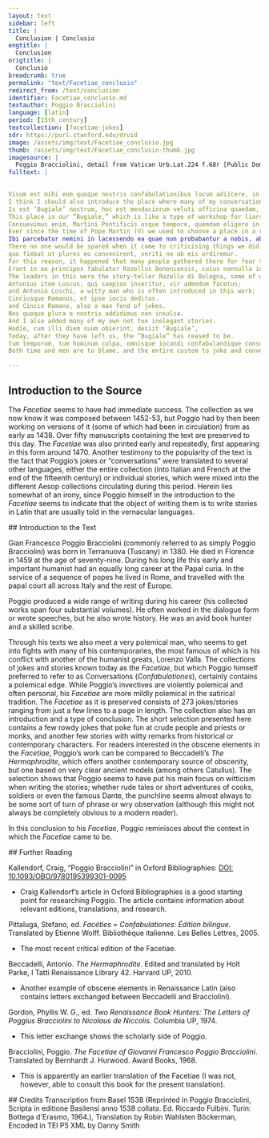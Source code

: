 ```yaml
---
layout: text
sidebar: left
title: |
  Conclusion | Conclusio
engtitle: |
  Conclusion
origtitle: |
  Conclusio
breadcrumb: true
permalink: "text/Facetiae_conclusio"
redirect_from: /text/conclusion
identifier: Facetiae_conclusio.md
textauthor: Poggio Bracciolini
language: [latin]
period: [15th_century]
textcollection: [facetiae-jokes]
sdr: https://purl.stanford.edu/druid 
image: /assets/img/text/Facetiae_conclusio.jpg
thumb: /assets/img/text/Facetiae_conclusio-thumb.jpg
imagesource: |
  Poggio Bracciolini, detail from Vatican Urb.Lat.224 f.68r [Public Domain]
fulltext: |
  

Visum est mihi eum quoque nostris confabulationibus locum adiicere, in quo plures earum, tanquam in scena, recitatae sunt.
I think I should also introduce the place where many of my conversations were recited as though on a scene.
Is est ‘Bugiale’ nostrum, hoc est mendaciorum veluti officina quaedam, olim a secretariis institutum iocandi gratia.
This place is our “Bugiale,” which is like a type of workshop for liars and was once founded by secretaries for the sake of amusement.
Consuevimus enim, Martini Pontificis usque tempore, quemdam eligere in secretiori aula locum, in quo et nova referebantur, et variis de rebus, tum laxandi ut plurimum animi causa, tum serio quandoque, colloquebamur.
Ever since the time of Pope Martin (V) we used to choose a place in a remote chamber where news was reported, but we also used to talk about many different things, often to relax our spirits, but sometimes also serious matters.
Ibi parcebatur nemini in lacessendo ea quae non probabantur a nobis, ab ipso persaepe Pontifice initium reprehensionis sumpto:
There no one would be spared when it came to criticising things we did not approve of, very often the pope himself would take the lead in this reproof.
quo fiebat ut plures eo convenirent, veriti ne ab eis ordiremur.
For this reason, it happened that many people gathered there for fear that we would start with them.
Erant in eo principes fabulator Razellus Bononiensis, cuius nonnulla in confabulationes coniecimus;
The leaders in this were the story-teller Razello di Bologna, some of whose stories I’ve thrown into this collection;
Antonius item Luscus, qui saepius inseritur, vir admodum facetus;
and Antonio Loschi, a witty man who is often introduced in this work;
Cinciusque Romanus, et ipse iocis deditus.
and Cincio Romano, also a man fond of jokes.
Nos quoque plura e nostris addidimus non insulsa.
And I also added many of my own not too inelegant stories.
Hodie, cum illi diem suum obierint, desiit ‘Bugiale’,
Today, after they have left us, the “Bugiale” has ceased to be.
tum temporum, tum hominum culpa, omnisque iocandi confabulandique consuetudo sublata.
Both time and men are to blame, and the entire custom to joke and converse has disappeared.

--- 
```

## Introduction to the Source 
<p>The <em>Facetiae</em> seems to have had immediate success. The collection as we now know it was composed between 1452-53, but Poggio had by then been working on versions of it (some of which had been in circulation) from as early as 1438. Over fifty manuscripts containing the text are preserved to this day. The <em>Facetiae</em> was also printed early and repeatedly, first appearing in this form around 1470. Another testimony to the popularity of the text is the fact that Poggio’s jokes or “conversations” were translated to several other languages, either the entire collection (into Italian and French at the end of the fifteenth century) or individual stories, which were mixed into the different Aesop collections circulating during this period. Herein lies somewhat of an irony, since Poggio himself in the introduction to the <em>Facetiae</em> seems to indicate that the object of writing them is to write stories in Latin that are usually told in the vernacular languages.</p>
## Introduction to the Text 
<p>Gian Francesco Poggio Bracciolini (commonly referred to as simply Poggio Bracciolini) was born in Terranuova (Tuscany) in 1380. He died in Florence in 1459 at the age of seventy-nine. During his long life this early and important humanist had an equally long career at the Papal curia. In the service of a sequence of popes he lived in Rome, and travelled with the papal court all across Italy and the rest of Europe.</p> <p>Poggio produced a wide range of writing during his career (his collected works span four substantial volumes). He often worked in the dialogue form or wrote speeches, but he also wrote history. He was an avid book hunter and a skilled scribe.</p> <p>Through his texts we also meet a very polemical man, who seems to get into fights with many of his contemporaries, the most famous of which is his conflict with another of the humanist greats, Lorenzo Valla. The collections of jokes and stories known today as the <em>Facetiae</em>, but which Poggio himself preferred to refer to as Conversations (<em>Confabulationes</em>), certainly contains a polemical edge. While Poggio’s invectives are violently polemical and often personal, his <em>Facetiae</em> are more mildly polemical in the satirical tradition. The <em>Facetiae</em> as it is preserved consists of 273 jokes/stories ranging from just a few lines to a page in length. The collection also has an introduction and a type of conclusion. The short selection presented here contains a few rowdy jokes that poke fun at crude people and priests or monks, and another few stories with witty remarks from historical or contemporary characters. For readers interested in the obscene elements in the <em>Facetiae</em>, Poggio’s work can be compared to Beccadelli’s <em>The Hermaphrodite</em>, which offers another contemporary source of obscenity, but one based on very clear ancient models (among others Catullus). The selection shows that Poggio seems to have put his main focus on witticism when writing the stories; whether rude tales or short adventures of cooks, soldiers or even the famous Dante, the punchline seems almost always to be some sort of turn of phrase or wry observation (although this might not always be completely obvious to a modern reader).</p> <p>In this conclusion to his <em>Facetiae</em>, Poggio reminisces about the context in which the <em>Facetiae</em> came to be.</p>
## Further Reading 
<p>Kallendorf, Craig, “Poggio Bracciolini” in Oxford Bibliographies: <a href="https://www.oxfordbibliographies.com/view/document/obo-9780195399301/obo-9780195399301-0095.xml">DOI: 10.1093/OBO/9780195399301-0095</a></p> <ul> <li>Craig Kallendorf’s article in Oxford Bibliographies is a good starting point for researching Poggio. The article contains information about relevant editions, translations, and research.</li> </ul> <p>Pittaluga, Stefano, ed. <em>Facéties = Confabulationes: Édition bilingue.</em> Translated by Etienne Wolff. Bibliothèque italienne. Les Belles Lettres, 2005.</p> <ul> <li>The most recent critical edition of the Facetiae.</li> </ul> <p>Beccadelli, Antonio. <em>The Hermaphrodite</em>. Edited and translated by Holt Parke, I Tatti Renaissance Library 42. Harvard UP, 2010.</p> <ul> <li>Another example of obscene elements in Renaissance Latin (also contains letters exchanged between Beccadelli and Bracciolini).</li> </ul> <p>Gordon, Phyllis W. G., ed. <em>Two Renaissance Book Hunters: The Letters of Poggius Bracciolini to Nicolaus de Niccolis</em>. Columbia UP, 1974.</p> <ul> <li>This letter exchange shows the scholarly side of Poggio.</li> </ul> <p>Bracciolini, Poggio. <em>The Facetiae of Giovanni Francesco Poggio Bracciolini</em>. Translated by Bernhardt J. Hurwood. Award Books, 1968.</p> <ul> <li>This is apparently an earlier translation of the Facetiae (I was not, however, able to consult this book for the present translation).</li> </ul>
## Credits
Transcription from Basel 1538 (Reprinted in Poggio Bracciolini, Scripta in editione Basilensi anno 1538 collata. Ed. Riccardo Fulbini. Turin: Bottega d'Erasmo, 1964.), Translation by Robin Wahlsten Böckerman, Encoded in TEI P5 XML by Danny Smith
